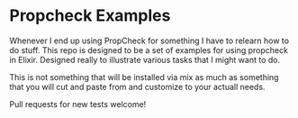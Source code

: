 # Propcheck Examples

Whenever I end up using PropCheck for something I have to relearn how to do
stuff. This repo is designed to be a set of examples for using propcheck in
Elixir. Designed really to illustrate various tasks that I might want to do.

This is not something that will be installed via mix as much as something that
you will cut and paste from and customize to your actuall needs.

Pull requests for new tests welcome! 






